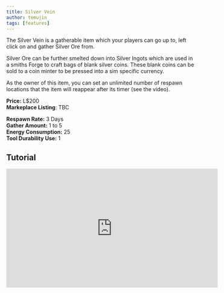 ```yaml
---
title: Silver Vein
author: temujin
tags: [features]
---
```

The Silver Vein is a gatherable item which your players can go up to, left click on and gather Silver Ore from.

Silver Ore can be further smelted down into Silver Ingots which are used in a smiths Forge to craft bags of blank silver coins.
These blank coins can be sold to a coin minter to be pressed into a sim specific currency.

As the owner of this item, you can set an unlimited number of respawn locations that the item will reappear after its timer (see the video).

**Price:** L$200<br>
**Markeplace Listing**: TBC<br>

**Respawn Rate:** 3 Days<br>
**Gather Amount:** 1 to 5<br>
**Energy Consumption:** 25<br>
**Tool Durability Use:** 1

## Tutorial
<iframe width="560" height="315" src="https://www.youtube.com/embed/_J2zumt1iHE" frameborder="0" allow="accelerometer; autoplay; encrypted-media; gyroscope; picture-in-picture" allowfullscreen></iframe>
